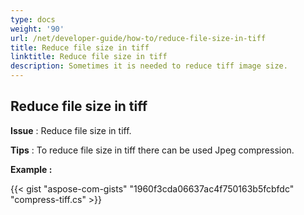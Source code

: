 ```yaml
---
type: docs
weight: '90'
url: /net/developer-guide/how-to/reduce-file-size-in-tiff
title: Reduce file size in tiff
linktitle: Reduce file size in tiff
description: Sometimes it is needed to reduce tiff image size.
---
```


**Reduce file size in tiff**
-----------------------------------------

**Issue** : Reduce file size in tiff.

**Tips** : To reduce file size in tiff there can be used Jpeg compression.

**Example :**

{{< gist "aspose-com-gists" "1960f3cda06637ac4f750163b5fcbfdc" "compress-tiff.cs" >}}

